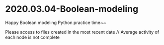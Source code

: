 # 2020.03.04-Boolean-modeling
Happy Boolean modeling Python practice time~~

Please access to files created in the most recent date //
Average activity of each node is not complete 

